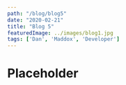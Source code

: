 ```yaml
---
path: "/blog/blog5"
date: "2020-02-21"
title: "Blog 5"
featuredImage: ../images/blog1.jpg
tags: ['Dan', 'Maddox', 'Developer']
---
```


# Placeholder
